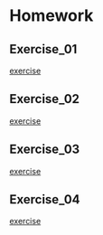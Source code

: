 # Homework
## Exercise_01
[exercise](https://github.com/maxiaobao233/compuational_physics_N2015301020106/blob/master/Exercise%2001.md)
## Exercise_02
[exercise](https://github.com/maxiaobao233/compuational_physics_N2015301020106/blob/master/exercise%2002.md)
## Exercise_03
[exercise](https://github.com/maxiaobao233/compuational_physics_N2015301020106/blob/master/exercise%2003.md)
## Exercise_04
[exercise](https://github.com/maxiaobao233/compuational_physics_N2015301020106/blob/master/Exercise_04.md)
